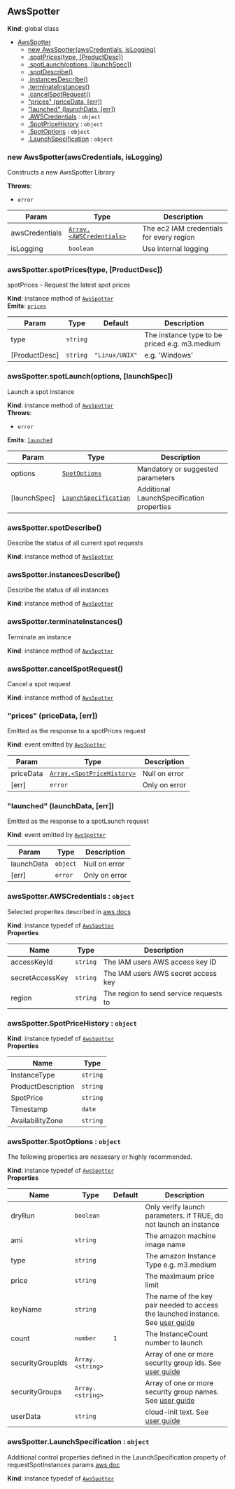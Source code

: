 <a name="AwsSpotter"></a>
## AwsSpotter
**Kind**: global class  

* [AwsSpotter](#AwsSpotter)
  * [new AwsSpotter(awsCredentials, isLogging)](#new_AwsSpotter_new)
  * [.spotPrices(type, [ProductDesc])](#AwsSpotter+spotPrices)
  * [.spotLaunch(options, [launchSpec])](#AwsSpotter+spotLaunch)
  * [.spotDescribe()](#AwsSpotter+spotDescribe)
  * [.instancesDescribe()](#AwsSpotter+instancesDescribe)
  * [.terminateInstances()](#AwsSpotter+terminateInstances)
  * [.cancelSpotRequest()](#AwsSpotter+cancelSpotRequest)
  * ["prices" (priceData, [err])](#AwsSpotter+event_prices)
  * ["launched" (launchData, [err])](#AwsSpotter+event_launched)
  * [.AWSCredentials](#AwsSpotter+AWSCredentials) : <code>object</code>
  * [.SpotPriceHistory](#AwsSpotter+SpotPriceHistory) : <code>object</code>
  * [.SpotOptions](#AwsSpotter+SpotOptions) : <code>object</code>
  * [.LaunchSpecification](#AwsSpotter+LaunchSpecification) : <code>object</code>

<a name="new_AwsSpotter_new"></a>
### new AwsSpotter(awsCredentials, isLogging)
Constructs a new AwsSpotter Library

**Throws**:

- <code>error</code> 


| Param | Type | Description |
| --- | --- | --- |
| awsCredentials | <code>[Array.&lt;AWSCredentials&gt;](#AwsSpotter+AWSCredentials)</code> | The ec2 IAM credentials for every region |
| isLogging | <code>boolean</code> | Use internal logging |

<a name="AwsSpotter+spotPrices"></a>
### awsSpotter.spotPrices(type, [ProductDesc])
spotPrices - Request the latest spot prices

**Kind**: instance method of <code>[AwsSpotter](#AwsSpotter)</code>  
**Emits**: <code>[prices](#AwsSpotter+event_prices)</code>  

| Param | Type | Default | Description |
| --- | --- | --- | --- |
| type | <code>string</code> |  | The instance type to be priced e.g. m3.medium |
| [ProductDesc] | <code>string</code> | <code>&quot;Linux/UNIX&quot;</code> | e.g. 'Windows' |

<a name="AwsSpotter+spotLaunch"></a>
### awsSpotter.spotLaunch(options, [launchSpec])
Launch a spot instance

**Kind**: instance method of <code>[AwsSpotter](#AwsSpotter)</code>  
**Throws**:

- <code>error</code> 

**Emits**: <code>[launched](#AwsSpotter+event_launched)</code>  

| Param | Type | Description |
| --- | --- | --- |
| options | <code>[SpotOptions](#AwsSpotter+SpotOptions)</code> | Mandatory or suggested parameters |
| [launchSpec] | <code>[LaunchSpecification](#AwsSpotter+LaunchSpecification)</code> | Additional LaunchSpecification properties |

<a name="AwsSpotter+spotDescribe"></a>
### awsSpotter.spotDescribe()
Describe the status of all current spot requests

**Kind**: instance method of <code>[AwsSpotter](#AwsSpotter)</code>  
<a name="AwsSpotter+instancesDescribe"></a>
### awsSpotter.instancesDescribe()
Describe the status of all instances

**Kind**: instance method of <code>[AwsSpotter](#AwsSpotter)</code>  
<a name="AwsSpotter+terminateInstances"></a>
### awsSpotter.terminateInstances()
Terminate an instance

**Kind**: instance method of <code>[AwsSpotter](#AwsSpotter)</code>  
<a name="AwsSpotter+cancelSpotRequest"></a>
### awsSpotter.cancelSpotRequest()
Cancel a spot request

**Kind**: instance method of <code>[AwsSpotter](#AwsSpotter)</code>  
<a name="AwsSpotter+event_prices"></a>
### "prices" (priceData, [err])
Emitted as the response to a spotPrices request

**Kind**: event emitted by <code>[AwsSpotter](#AwsSpotter)</code>  

| Param | Type | Description |
| --- | --- | --- |
| priceData | <code>[Array.&lt;SpotPriceHistory&gt;](#AwsSpotter+SpotPriceHistory)</code> | Null on error |
| [err] | <code>error</code> | Only on error |

<a name="AwsSpotter+event_launched"></a>
### "launched" (launchData, [err])
Emitted as the response to a spotLaunch request

**Kind**: event emitted by <code>[AwsSpotter](#AwsSpotter)</code>  

| Param | Type | Description |
| --- | --- | --- |
| launchData | <code>object</code> | Null on error |
| [err] | <code>error</code> | Only on error |

<a name="AwsSpotter+AWSCredentials"></a>
### awsSpotter.AWSCredentials : <code>object</code>
Selected properites described in [aws docs](http://docs.aws.amazon.com/AWSJavaScriptSDK/latest/AWS/EC2.html#constructor-property)

**Kind**: instance typedef of <code>[AwsSpotter](#AwsSpotter)</code>  
**Properties**

| Name | Type | Description |
| --- | --- | --- |
| accessKeyId | <code>string</code> | The IAM users AWS access key ID |
| secretAccessKey | <code>string</code> | The IAM users AWS secret access key |
| region | <code>string</code> | The region to send service requests to |

<a name="AwsSpotter+SpotPriceHistory"></a>
### awsSpotter.SpotPriceHistory : <code>object</code>
**Kind**: instance typedef of <code>[AwsSpotter](#AwsSpotter)</code>  
**Properties**

| Name | Type |
| --- | --- |
| InstanceType | <code>string</code> | 
| ProductDescription | <code>string</code> | 
| SpotPrice | <code>string</code> | 
| Timestamp | <code>date</code> | 
| AvailabilityZone | <code>string</code> | 

<a name="AwsSpotter+SpotOptions"></a>
### awsSpotter.SpotOptions : <code>object</code>
The following properties are nessesary or highly recommended.

**Kind**: instance typedef of <code>[AwsSpotter](#AwsSpotter)</code>  
**Properties**

| Name | Type | Default | Description |
| --- | --- | --- | --- |
| dryRun | <code>boolean</code> |  | Only verify launch parameters. if TRUE, do not launch an instance |
| ami | <code>string</code> |  | The amazon machine image name |
| type | <code>string</code> |  | The amazon Instance Type e.g. m3.medium |
| price | <code>string</code> |  | The maximaum price limit |
| keyName | <code>string</code> |  | The name of the key pair needed to access the launched instance. See [user guide](http://docs.aws.amazon.com/AWSEC2/latest/UserGuide/ec2-key-pairs.html) |
| count | <code>number</code> | <code>1</code> | The InstanceCount number to launch |
| securityGroupIds | <code>Array.&lt;string&gt;</code> |  | Array of one or more security group ids. See [user guide](http://docs.aws.amazon.com/AWSEC2/latest/UserGuide/using-network-security.html) |
| securityGroups | <code>Array.&lt;string&gt;</code> |  | Array of one or more security group names. See [user guide](http://docs.aws.amazon.com/AWSEC2/latest/UserGuide/using-network-security.html) |
| userData | <code>string</code> |  | cloud-init text. See [user guide](http://docs.aws.amazon.com/AWSEC2/latest/UserGuide/user-data.html#user-data-cloud-init) |

<a name="AwsSpotter+LaunchSpecification"></a>
### awsSpotter.LaunchSpecification : <code>object</code>
Additional control properties defined in the LaunchSpecification property
of requestSpotInstances params [aws doc](http://docs.aws.amazon.com/AWSJavaScriptSDK/latest/AWS/EC2.html#requestSpotInstances-property)

**Kind**: instance typedef of <code>[AwsSpotter](#AwsSpotter)</code>  
